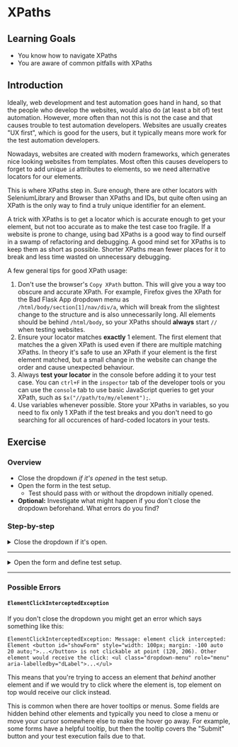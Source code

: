 # XPaths

## Learning Goals

- You know how to navigate XPaths
- You are aware of common pitfalls with XPaths

## Introduction

Ideally, web development and test automation goes hand in hand, so
that the people who develop the websites, would also do (at least
a bit of) test automation. However, more often than not this is not
the case and that causes trouble to test automation developers.
Websites are usually creates "UX first", which is good for the users,
but it typically means more work for the test automation developers.

Nowadays, websites are created with modern frameworks, which generates
nice looking websites from templates. Most often this causes developers
to forget to add unique `id` attributes to elements, so we need
alternative locators for our elements.

This is where XPaths step in. Sure enough, there are other locators
with SeleniumLibrary and Browser than XPaths and IDs, but quite often using an XPath is the
only way to find a truly unique identifier for an element.

A trick with XPaths is to get a locator which is accurate enough to get
your element, but not too accurate as to make the test case too fragile.
If a website is prone to change, using bad XPaths is a good way to find
ourself in a swamp of refactoring and debugging. A good mind set for XPaths
is to keep them as short as possible. Shorter XPaths mean fewer places
for it to break and less time wasted on unnecessary debugging.

A few general tips for good XPath usage:

1. Don't use the browser's `Copy XPath` button. This will give you a way too
obscure and accurate XPath. For example, Firefox gives the XPath for the
Bad Flask App dropdown menu as `/html/body/section[1]/nav/div/a`, which
will break from the slightest change to the structure and is also unnecessarily
long. All elements should be behind `/html/body`, so your XPaths should
**always** start `//` when testing websites.
2. Ensure your locator matches **exactly** 1 element. The first element that matches
the a given XPath is used even if there are multiple
matching XPaths. In theory it's safe to use an XPath if your element is the first
element matched, but a small change in the website can change the order and cause
unexpected behaviour.
3. Always **test your locator** in the console before adding it to your test
case. You can `ctrl+F` in the `inspector` tab of the developer tools or you
can use the `console` tab to use basic JavaScript queries to get your XPath,
such as `$x("//path/to/my/element");`.
4. Use variables whenever possible. Store your XPaths in variables, so you
need to fix only 1 XPath if the test breaks and you don't need to go searching
for all occurences of hard-coded locators in your tests.

## Exercise

### Overview

- Close the dropdown _if it's opened_ in the test setup.
- Open the form in the test setup.
  - Test should pass with or without the dropdown initially opened.
- **Optional:** Investigate what might happen if you don't close the dropdown beforehand.
What errors do you find?

### Step-by-step

<details>
  <summary>Close the dropdown if it's open.</summary>

<br />

As we land on Bad Flask App, we _might_ see a huge dropdown opened
covering the whole website. It opens at random, so there's no knowing whether it
will open in our test case or not. While we're looking at the Bad Flask App, let's
open our developer console by right-clicking anywhere on the screen and selecting `inspect`.
It's a good idea to keep the developer console opened always when you're writing Selenium tests.
We notice, that the dropdown doesn't have an `id` field that would allow us to
easily access that element.

Let's start by finding suitable locators for our element. We notice that the dropdown is an
`a` element, which has classes we could use, for example `dropdown-toggle`. However, there's a hidden
element before our dropdown, so we can't use that directly. Instead of the `a`, we can also use its parent
`div` element to handle the click. It has a class called `open` when the dropdown is opened and it's missing
when it's closed. So, in other words we should click the `div` element _if_ it has a class called `open`.

We don't want to add XPaths directly into our keyword, so let's add all static XPaths
into a `Variables` table with a meaningful name. Following Robot Framework's best
practices, we should give our variable a name that is in UPPER CASE.

- Add `//div[contains(@class, 'open')]` into a variable with a meaningful name, such
as `OPENED DROPDOWN`.
- Create a keyword called `Close Dropdown If Opened` that clicks the element `OPENED DROPDOWN`.

<details>
  <summary>SeleniumLibrary</summary>

To check if the element is visible we need to first get the element status, then combine that with
`Run Keyword If`. We can ge the element status with `Run Keyword And Return Status` combined with
`Page Should Contain Element`

- Use `Run Keyword And Return Status` and `Page Should Contain Element` to check if the dropdown is opened.
Store the result in a variable.
- Using your new variable, use `Run Keyword If` to conditionally close the dropdown.

</details> <!-- SeleniumLibrary -->

<details>
  <summary>Browser</summary>

To check if the element is visible, we can use `Get Element State` and check the state for `visible`.

- Use `Get Element State` with `visible` as the state and store it in a variable.
- Using your new variable, use `Run Keyword If` to conditionally close the dropdown.

> The default locator type for Browser library is `css`, which could work here just as well.
> However, sometimes XPath is the only solution (for example with certain mobile applications),
> so this training will take the slightly more "annoying" path of handling XPaths instead of css
> selectors.

</details> <!-- Browser -->

> :bulb: When you click the dropdown in your browser window, there is an additional attribute
> added to the dropdown element: `aria-expanded: "true"` (or `false`). However, using this
> **doesn't** work, since the element doesn't have that attribute when the page is
> initially loaded. It loads the first time the element is clicked.
>
> In this case, we could've also used the `style="display: none;"` attribute of the first
> `a` element to determine our dropdown element. Typically in XPaths, there's not a "one
> right answer".

</details> <!-- Close the dropdown -->

---

<details>
  <summary>Open the form and define test setup.</summary>

<br />

Ok, we're able to close the dropdown if it's opened. We still need to show our form.
Again, we don't have an `id` for our element, but luckily the page has only one `button`,
so our XPath is fairly straightforward: `//button`. Again, even though our XPath is short,
let's add to our `Variables` table.

- Add a variable for our `//button` XPath.
- Create a keyword called `Show Form` which clicks the `//button` element.

Now we have two new keywords: one that closes the dropdown if it is opened and one
that clicks the "Show Form" button. Let's add this to our `Test Setup`. We could
write a wrapper keyword that calls both our new keywords or we can use the `Run Keywords`
keyword from the BuiltIn library directly. Using `Run Keywords` is a way to group
keywords into a single step if needed. We can link different keywords with `AND` after
each keyword and its parameters.

- Add `Test Setup` to your `Settings` table and call `Close Dropdown If Opened` and `Show Form`.

> It's possible that your line becomes quite long when you call multiple keywords.
> You can always split your keywords into multiple lines using `...` at the beginning
> of the next line.
>
> E.g.
>
> ```robot
> *** Settings ***
> Test Setup    Run Keywords
> ...           My First Keyword
> ...           AND
> ...           My Second Keyword
> ```

We can still validate our test behaves as expected by running `robot -d output tests/form.robot`.
Our test should open the browser to Bad Flask App, check if the dropdown is opened and close it
when possible, click the "Show Form" button, and finally close the browser.

</details> <!-- Open the form. -->

---

### Possible Errors

#### `ElementClickInterceptedException`

If you don't close the dropdown you might get an error which says something like this:

```text
ElementClickInterceptedException: Message: element click intercepted: Element <button id="showForm" style="width: 100px; margin: -100 auto 20 auto;">...</button> is not clickable at point (120, 206). Other element would receive the click: <ul class="dropdown-menu" role="menu" aria-labelledby="dLabel">...</ul>
```

This means that you're trying to access an element that _behind_ another element
and if we would try to click where the element is, top element on top would
receive our click instead.

This is common when there are hover tooltips or menus. Some fields are hidden
behind other elements and typically you need to close a menu or move your
cursor somewhere else to make the hover go away. For example, some forms
have a helpful tooltip, but then the tooltip covers the "Submit" button and
your test execution fails due to that.
